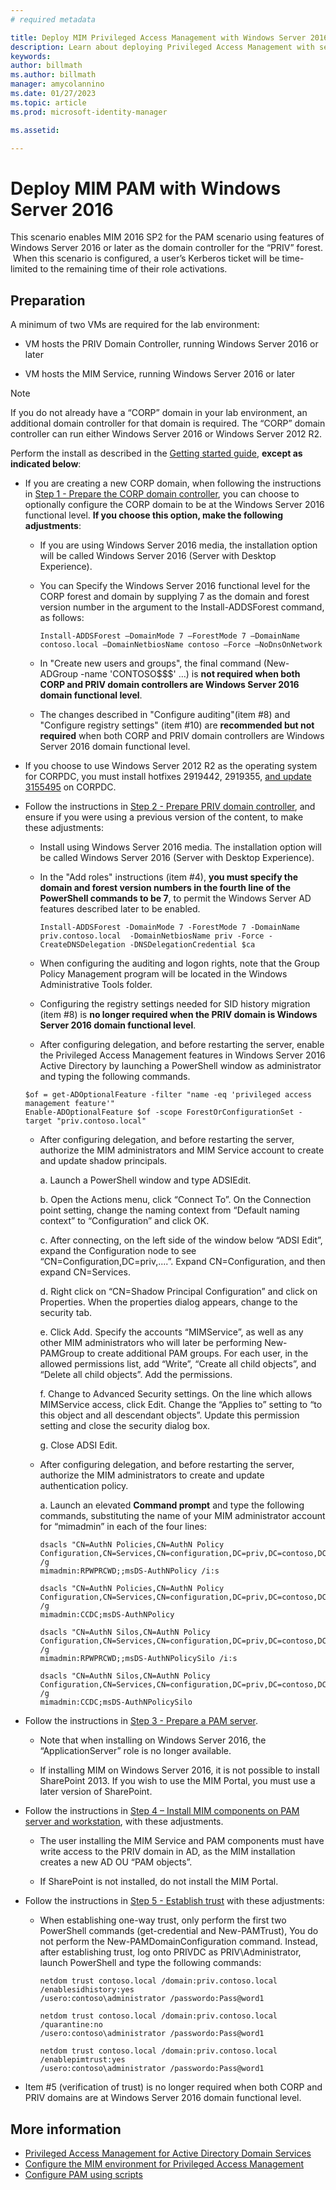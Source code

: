 ```yaml
---
# required metadata

title: Deploy MIM Privileged Access Management with Windows Server 2016 | Microsoft Docs
description: Learn about deploying Privileged Access Management with server 2016
keywords:
author: billmath
ms.author: billmath
manager: amycolannino
ms.date: 01/27/2023
ms.topic: article
ms.prod: microsoft-identity-manager

ms.assetid:

---
```




# Deploy MIM PAM with Windows Server 2016


This scenario enables MIM 2016 SP2 for the PAM scenario using features of Windows Server 2016 or later as the domain controller for the “PRIV” forest.  When this scenario is configured, a user’s Kerberos ticket will be time-limited to the remaining time of their role activations.

## Preparation

A minimum of two VMs are required for the lab environment:

-   VM hosts the PRIV Domain Controller, running Windows Server 2016 or later

-   VM hosts the MIM Service, running Windows Server 2016 or later

> [!NOTE]
> If you do not already have a “CORP” domain in your lab environment, an additional domain controller for that domain is required. The “CORP” domain controller can run either Windows Server 2016 or Windows Server 2012 R2.


Perform the install as described in the [Getting started guide](privileged-identity-management-for-active-directory-domain-services.md), **except as indicated below**:

- If you are creating a new CORP domain, when following the instructions in [Step 1 - Prepare the CORP domain controller](step-1-prepare-corp-domain.md), you can choose to optionally configure the CORP domain to be at the Windows Server 2016 functional level. **If you choose this option, make the following adjustments**:

  - If you are using Windows Server 2016 media, the installation option will be called Windows Server 2016 (Server with Desktop Experience).

  - You can Specify the Windows Server 2016 functional level for the CORP forest and domain by supplying 7 as the domain and forest version number in the argument to the Install-ADDSForest command, as follows:
    ```
    Install-ADDSForest –DomainMode 7 –ForestMode 7 –DomainName contoso.local –DomainNetbiosName contoso –Force –NoDnsOnNetwork
    ```
  - In "Create new users and groups", the final command (New-ADGroup -name 'CONTOSO\$\$\$' …) is **not required when both CORP and PRIV domain controllers are Windows Server 2016 domain functional level**.

  - The changes described in "Configure auditing"(item #8) and "Configure registry settings" (item #10) are **recommended but not required** when both CORP and PRIV domain controllers are Windows Server 2016 domain functional level.

- If you choose to use Windows Server 2012 R2 as the operating system for CORPDC, you must install hotfixes 2919442, 2919355, [and update 3155495](https://support.microsoft.com/kb/3156418) on CORPDC.

- Follow the instructions in [Step 2 - Prepare PRIV domain controller](step-2-prepare-priv-domain-controller.md), and ensure if you were using a previous version of the content, to make these adjustments:

  -   Install using Windows Server 2016 media. The installation option will be called Windows Server 2016 (Server with Desktop Experience).

  -   In the "Add roles" instructions (item #4), **you must specify the domain and forest version numbers in the fourth line of the PowerShell commands to be 7**, to permit the Windows Server AD features described later to be enabled.

      ```
      Install-ADDSForest -DomainMode 7 -ForestMode 7 -DomainName priv.contoso.local  -DomainNetbiosName priv -Force -CreateDNSDelegation -DNSDelegationCredential $ca
      ```  

  -   When configuring the auditing and logon rights, note that the Group Policy Management program will be located in the Windows Administrative Tools folder.

  -   Configuring the registry settings needed for SID history migration (item #8) is **no longer required when the PRIV domain is Windows Server 2016 domain functional level**.

  -   After configuring delegation, and before restarting the server, enable the Privileged Access Management features in Windows Server 2016 Active Directory by launching a PowerShell window as administrator and typing the following commands.

  ```
  $of = get-ADOptionalFeature -filter "name -eq 'privileged access management feature'"
  Enable-ADOptionalFeature $of -scope ForestOrConfigurationSet -target "priv.contoso.local"
  ```

  - After configuring delegation, and before restarting the server, authorize the MIM administrators and MIM Service account to create and update shadow principals.

    a. Launch a PowerShell window and type ADSIEdit.

    b. Open the Actions menu, click “Connect To”. On the Connection point setting, change the naming context from “Default naming context” to “Configuration” and click OK.

    c. After connecting, on the left side of the window below “ADSI Edit”, expand the Configuration node to see “CN=Configuration,DC=priv,....”. Expand CN=Configuration, and then expand CN=Services.

    d. Right click on “CN=Shadow Principal Configuration” and click on Properties. When the properties dialog appears, change to the security tab.

    e. Click Add. Specify the accounts “MIMService”, as well as any other MIM administrators who will later be performing New-PAMGroup to create additional PAM groups. For each user, in the allowed permissions list, add “Write”, “Create all child objects”, and “Delete all child objects”. Add the permissions.

    f. Change to Advanced Security settings. On the line which allows MIMService access, click Edit. Change the “Applies to” setting to “to this object and all descendant objects”. Update this permission setting and close the security dialog box.

    g. Close ADSI Edit.

  - After configuring delegation, and before restarting the server, authorize the MIM administrators to create and update authentication policy.

    a.  Launch an elevated **Command prompt** and type the following commands, substituting the name of your MIM administrator account for “mimadmin” in each of the four lines:
    ```
    dsacls "CN=AuthN Policies,CN=AuthN Policy
    Configuration,CN=Services,CN=configuration,DC=priv,DC=contoso,DC=local" /g
    mimadmin:RPWPRCWD;;msDS-AuthNPolicy /i:s

    dsacls "CN=AuthN Policies,CN=AuthN Policy
    Configuration,CN=Services,CN=configuration,DC=priv,DC=contoso,DC=local" /g
    mimadmin:CCDC;msDS-AuthNPolicy

    dsacls "CN=AuthN Silos,CN=AuthN Policy
    Configuration,CN=Services,CN=configuration,DC=priv,DC=contoso,DC=local" /g
    mimadmin:RPWPRCWD;;msDS-AuthNPolicySilo /i:s

    dsacls "CN=AuthN Silos,CN=AuthN Policy
    Configuration,CN=Services,CN=configuration,DC=priv,DC=contoso,DC=local" /g
    mimadmin:CCDC;msDS-AuthNPolicySilo
    ```


- Follow the instructions in [Step 3 - Prepare a PAM server](step-3-prepare-pam-server.md).

  -   Note that when installing on Windows Server 2016, the “ApplicationServer” role is no longer available.

  -   If installing MIM on Windows Server 2016, it is not possible to install SharePoint 2013.  If you wish to use the MIM Portal, you must use a later version of SharePoint.

- Follow the instructions in [Step 4 – Install MIM components on PAM server and workstation](step-4-install-mim-components-on-pam-server.md), with these adjustments.

  -   The user installing the MIM Service and PAM components must have write access to the PRIV domain in AD, as the MIM installation creates a new AD OU “PAM objects”.

  -   If SharePoint is not installed, do not install the MIM Portal.

- Follow the instructions in [Step 5 - Establish trust](step-5-establish-trust-between-priv-corp-forests.md) with these adjustments:

  - When establishing one-way trust, only perform the first two PowerShell commands (get-credential and New-PAMTrust), You do not perform the New-PAMDomainConfiguration command. Instead, after establishing trust, log onto PRIVDC as PRIV\\Administrator, launch PowerShell and type the following commands:
    ```
    netdom trust contoso.local /domain:priv.contoso.local /enablesidhistory:yes
    /usero:contoso\administrator /passwordo:Pass@word1

    netdom trust contoso.local /domain:priv.contoso.local /quarantine:no
    /usero:contoso\administrator /passwordo:Pass@word1  

    netdom trust contoso.local /domain:priv.contoso.local /enablepimtrust:yes
    /usero:contoso\administrator /passwordo:Pass@word1
    ```

- Item #5 (verification of trust) is no longer required when both CORP and PRIV domains are at Windows Server 2016 domain functional level.

## More information

- [Privileged Access Management for Active Directory Domain Services](privileged-identity-management-for-active-directory-domain-services.md)
- [Configure the MIM environment for Privileged Access Management](configuring-mim-environment-for-pam.md)
- [Configure PAM using scripts](sp1-pam-configure-using-scripts.md)
